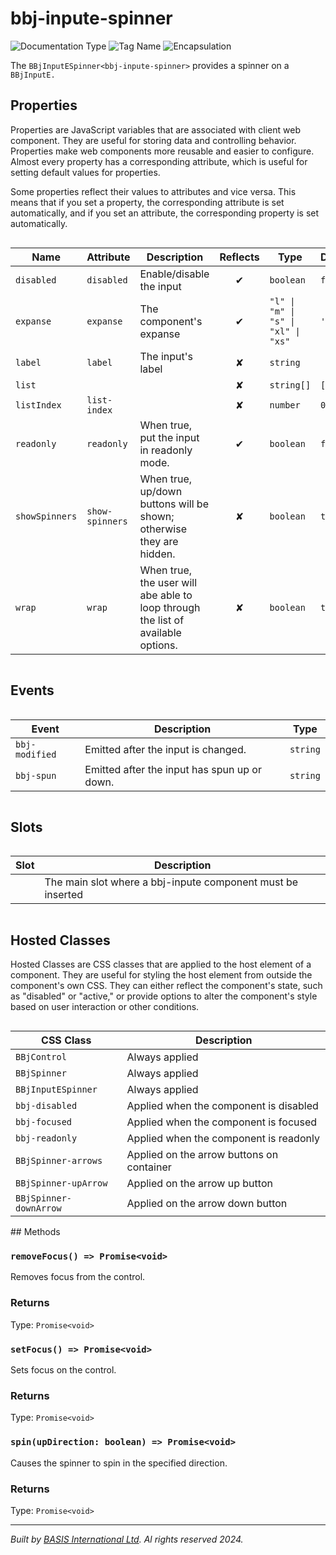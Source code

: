 # bbj-inpute-spinner
![Documentation Type](https://img.shields.io/badge/Documentation-web--components-%23006aff) ![Tag Name](https://img.shields.io/badge/Component-bbj--inpute--spinner-%23006aff)  ![Encapsulation](https://img.shields.io/badge/Encapsulation-shadow-%23006aff)

The `BBjInputESpinner<bbj-inpute-spinner>` provides a spinner on a `BBjInputE.`


## Properties 


Properties are JavaScript variables that are associated with client web component.
They are useful for storing data and controlling behavior. Properties make web components more reusable and easier to configure.
Almost every property has a corresponding attribute, which is useful for setting default values for properties.

Some properties reflect their values to attributes and vice versa. This means that if you set a property, the corresponding attribute is set automatically, and if you set an attribute, the corresponding property is set automatically.
<div style="overflow-x: auto;">

| Name             | Attribute         | Description                                                                      | Reflects | Type                                  | Default   |
| ---------------- | ----------------- | -------------------------------------------------------------------------------- | :------: | ------------------------------------- | --------- |
| ``disabled``     | ``disabled``      | Enable/disable the input                                                         | &#x2714; | ``boolean``                           | ``false`` |
| ``expanse``      | ``expanse``       | The component's expanse                                                          | &#x2714; | ``"l" \| "m" \| "s" \| "xl" \| "xs"`` | ``'m'``   |
| ``label``        | ``label``         | The input's label                                                                | &#x2718; | ``string``                            |           |
| ``list``         |                   |                                                                                  | &#x2718; | ``string[]``                          | ``[]``    |
| ``listIndex``    | ``list-index``    |                                                                                  | &#x2718; | ``number``                            | ``0``     |
| ``readonly``     | ``readonly``      | When true, put the input in readonly mode.                                       | &#x2714; | ``boolean``                           | ``false`` |
| ``showSpinners`` | ``show-spinners`` | When true, up/down buttons will be shown; otherwise they are hidden.             | &#x2718; | ``boolean``                           | ``true``  |
| ``wrap``         | ``wrap``          | When true, the user will abe able to loop through the list of available options. | &#x2718; | ``boolean``                           | ``true``  |


</div>

## Events

<div style="overflow-x: auto;">

| Event            | Description                                  | Type       |
| ---------------- | -------------------------------------------- | ---------- |
| ``bbj-modified`` | Emitted after the input is changed.          | ``string`` |
| ``bbj-spun``     | Emitted after the input has spun up or down. | ``string`` |


</div>

## Slots

<div style="overflow-x: auto;">

| Slot  | Description                                                 |
| ----- | ----------------------------------------------------------- |
|       | The main slot where a bbj-inpute component must be inserted |


</div>

## Hosted Classes


Hosted Classes are CSS classes that are applied to the host element of a component. They are useful for styling the host element from outside the component's own CSS.
They can either reflect the component's state, such as "disabled" or "active," or provide options to alter the component's style based on user interaction or other conditions.
<div style="overflow-x: auto;">

| CSS Class                | Description                               |
| ------------------------ | ----------------------------------------- |
| ``BBjControl``           | Always applied                            |
| ``BBjSpinner``           | Always applied                            |
| ``BBjInputESpinner``     | Always applied                            |
| ``bbj-disabled``         | Applied when the component is disabled    |
| ``bbj-focused``          | Applied when the component is focused     |
| ``bbj-readonly``         | Applied when the component is readonly    |
| ``BBjSpinner-arrows``    | Applied on the arrow buttons on container |
| ``BBjSpinner-upArrow``   | Applied on the arrow up button            |
| ``BBjSpinner-downArrow`` | Applied on the arrow down button          |


</div>
## Methods

### `removeFocus() => Promise<void>`

Removes focus from the control.

### Returns

Type: `Promise<void>`

### `setFocus() => Promise<void>`

Sets focus on the control.

### Returns

Type: `Promise<void>`

### `spin(upDirection: boolean) => Promise<void>`

Causes the spinner to spin in the specified direction.

### Returns

Type: `Promise<void>`



----------------------------------------------
*Built by [BASIS International Ltd](https://www.basis.cloud/). Al rights reserved 2024.*
